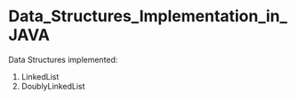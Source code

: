 # Data_Structures_Implementation_in_JAVA

Data Structures implemented:

1. LinkedList
2. DoublyLinkedList
